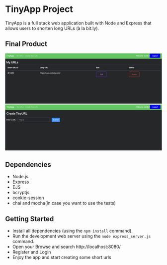 # TinyApp Project

TinyApp is a full stack web application built with Node and Express that allows users to shorten long URLs (à la bit.ly).

## Final Product

!["navigate through your urls in the url page"](https://github.com/lpdancona/tinyapp/blob/main/docs/urls-page.png?raw=true)
!["create as many urls as you want"](https://github.com/lpdancona/tinyapp/blob/main/docs/urls-create.png?raw=true)

## Dependencies

- Node.js
- Express
- EJS
- bcryptjs
- cookie-session
- chai and mocha(in case you want to use the tests)

## Getting Started

- Install all dependencies (using the `npm install` command).
- Run the development web server using the `node express_server.js` command.
- Open your Browse and search http://localhost:8080/
- Register and Login
- Enjoy the app and start creating some short urls
